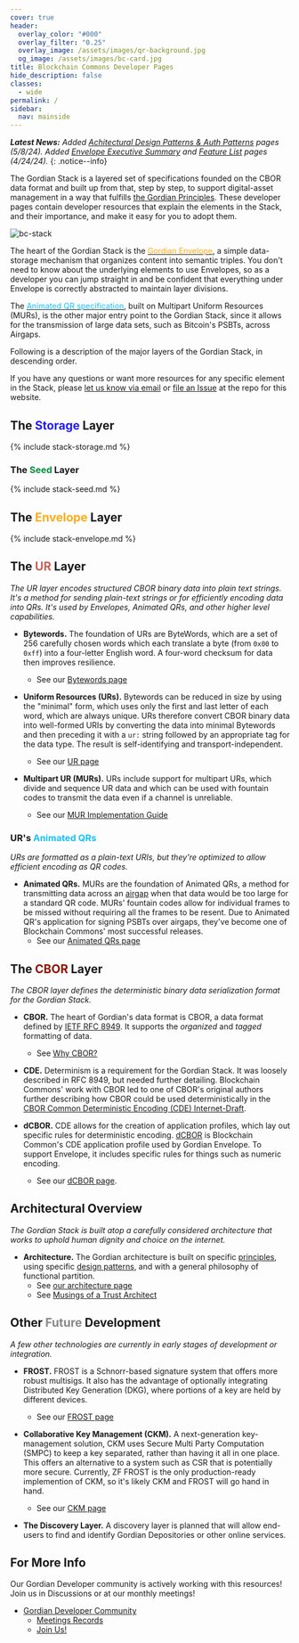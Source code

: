 ```yaml
---
cover: true
header:
  overlay_color: "#000"
  overlay_filter: "0.25"
  overlay_image: /assets/images/qr-background.jpg
  og_image: /assets/images/bc-card.jpg
title: Blockchain Commons Developer Pages
hide_description: false
classes:
  - wide
permalink: /
sidebar:
  nav: mainside
---
```


_**Latest News:** Added [Achitectural Design Patterns & Auth Patterns](/architecture/patterns/auth) pages (5/8/24). Added [Envelope Executive Summary](/envelope/summary/) and [Feature List](/envelope/features/) pages (4/24/24)._
{: .notice--info}

The Gordian Stack is a layered set of specifications founded on the CBOR data format and built up from that, step by step, to support digital-asset management in a way that fulfills [the Gordian Principles](/principles/). These developer pages contain developer resources that
explain the elements in the Stack, and their importance, and make it easy
for you to adopt them.

![bc-stack](https://developer.blockchaincommons.com/assets/images/bc-stack.png)

The heart of the Gordian Stack is the [<font color="#ffac1c">Gordian Envelope</font>](/envelope/), a simple data-storage mechanism that organizes content into semantic triples. You don't need to know about the underlying elements to use Envelopes, so as a developer you can jump straight in and be confident that everything under Envelope is correctly abstracted to maintain layer divisions.

The [<font color="#17c3ff">Animated QR specification</font>](/animated-qrs), built on Multipart Uniform Resources (MURs), is the other major entry point to the Gordian Stack, since it allows for the transmission of large data sets, such as Bitcoin's PSBTs, across Airgaps.

Following is a description of the major layers of the Gordian Stack, in descending order.

If you have any questions or want more resources for any specific
element in the Stack, please [let us know via
email](mailto:team@blockchaincommons.com) or [file an
Issue](https://github.com/BlockchainCommons/developer-web-site/issues)
at the repo for this website.

## The <font color="#221dff">Storage</font> Layer

{% include stack-storage.md %}

### The <font color="#038e3e">Seed</font> Layer

{% include stack-seed.md %}

## The <font color="#ffac1c">Envelope</font> Layer

{% include stack-envelope.md %}
   
## The <font color="#c96055">UR</font> Layer

_The UR layer encodes structured CBOR binary data into plain text strings. It's a method for sending plain-text strings or for efficiently encoding data into QRs. It's used by Envelopes, Animated QRs, and other higher level capabilities._ 

* **Bytewords.** The foundation of URs are ByteWords, which are a set of 256 carefully chosen words which each translate a byte (from `0x00` to `0xff`) into a four-letter English word. A four-word checksum for data then improves resilience.
  * See our [Bytewords page](/bytewords/)

* **Uniform Resources (URs).** Bytewords can be reduced in size by using the "minimal" form, which uses only the first and last letter of each word, which are always unique. URs therefore convert CBOR binary data into well-formed URIs by converting the data into minimal Bytewords and then preceding it with a `ur:` string followed by an appropriate tag for the data type. The result is self-identifying and transport-independent.
   * See our [UR page](/ur/)

* **Multipart UR (MURs).** URs include support for multipart URs, which divide and sequence UR data and which can be used with fountain codes to transmit the data even if a channel is unreliable.
   * See our [MUR  Implementation Guide](https://github.com/BlockchainCommons/Research/blob/master/papers/bcr-2024-001-multipart-ur.md)


### UR's <font color="#17c3ff">Animated QRs</font>

_URs are formatted as a plain-text URIs, but they're optimized to allow efficient encoding as QR codes._

* **Animated QRs.** MURs are the foundation of Animated QRs, a method for transmitting data across an [airgap](/airgap/) when that data would be too large for a standard QR code. MURs' fountain codes allow for individual frames to be missed without requiring all the frames to be resent. Due to Animated QR's application for signing PSBTs over airgaps, they've become one of Blockchain Commons' most successful releases.
   * See our [Animated QRs page](/animated-qrs/)

## The <font color="#8f1402">CBOR</font> Layer

_The CBOR layer defines the deterministic binary data serialization format for the Gordian Stack._

* **CBOR.** The heart of Gordian's data format is CBOR, a data format defined by [IETF RFC 8949](https://cbor.io/spec.html). It supports the _organized_ and _tagged_ formatting of data.
   * See [Why CBOR?](https://www.blockchaincommons.com/introduction/Why-CBOR/)

* **CDE.** Determinism is a requirement for the Gordian Stack. It was loosely described in RFC 8949, but needed further detailing. Blockchain Commons' work with CBOR led to one of CBOR's original authors further describing how CBOR could be used deterministically in the [CBOR Common Deterministic Encoding (CDE) Internet-Draft](https://datatracker.ietf.org/doc/draft-ietf-cbor-cde/).

* **dCBOR.** CDE allows for the creation of application profiles, which lay out specific rules for deterministic encoding. [dCBOR](https://datatracker.ietf.org/doc/draft-mcnally-deterministic-cbor/) is Blockchain Common's CDE application profile used by Gordian Envelope. To support Envelope, it includes specific rules for things such as numeric encoding.
   * See our [dCBOR page](/dcbor/).

## Architectural Overview

_The Gordian Stack is built atop a carefully considered architecture that works to uphold human dignity and choice on the internet._

* **Architecture.** The Gordian architecture is built on specific [principles](/principles/), using specific [design patterns](/architecture/patterns/auth/), and with a general philosophy of functional partition.
   * See [our architecture page](/architecture/)
   * See [Musings of a Trust Architect](https://www.blockchaincommons.com/musings/)


## Other <font color="#888888">Future</font> Development

_A few other technologies are currently in early stages of development or integration._

* **FROST.** FROST is a Schnorr-based signature system that offers more robust multisigs. It also has the advantage of optionally integrating Distributed Key Generation (DKG), where portions of a key are held by different devices.
   * See our [FROST page](/frost/)
 
* **Collaborative Key Management (CKM).** A next-generation key-management solution, CKM uses Secure Multi Party Computation (SMPC) to keep a key separated, rather than having it all in one place. This offers an alternative to a system such as CSR that is potentially more secure. Currently, ZF FROST is the only production-ready implemention of CKM, so it's likely CKM and FROST will go hand in hand.
   * See our [CKM page](/ckm/) 

* **The Discovery Layer.** A discovery layer is planned that will allow end-users to find and identify Gordian Depositories or other online services.
  
## For More Info

Our Gordian Developer community is actively working with this resources! Join us in Discussions or at our monthly meetings!

* [Gordian Developer Community](https://github.com/BlockchainCommons/Gordian-Developer-Community/discussions)
   * [Meetings Records](https://github.com/BlockchainCommons/Gordian-Developer-Community/blob/master/meetings/README.md)
   * [Join Us!](https://www.blockchaincommons.com/subscribe/)
